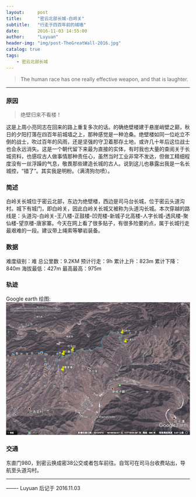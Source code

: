 ```yaml
---
layout:     post
title:      "密云北部长城-白岭关"
subtitle:   "行走于四百年前的城墙"
date:       2016-11-03 14:55:00
author:     "Luyuan"
header-img: "img/post-TheGreatWall-2016.jpg"
catalog: true
tags:
    - 密云北部长城
---
```


> The human race has one really effective weapon, and that is laughter.

---


### 原因
>绝壁归来不看楼！

这是上周小亮同志在回来的路上重复多次的话。的确绝壁楼建于悬崖峭壁之巅，秋日的夕阳打落在四百年前城墙之上，那种感觉是一种沧桑。绝壁楼如同一位屹立不倒的战士，吹过百年的风雨，还是坚强的守卫着那存土地，或许几十年后这位战士也会永远消失。这是一个朝代留下来最为直接的实体，有时我也大量的查阅关于长城资料，也感叹古人做事情那种责任心，虽然当时工业非常不发达，但做工精细程度没有一丝浮躁的气息，敬畏那些建造长城的古人。说到这儿也暴露出我是一名长城控，“错了”。其实我是明粉。（满清狗勿喷）。

### 简述
白岭关长城位于密云北部，东边为绝壁楼，西边是司马台长城，位于密云头道沟村。城下有城门，即白岭关，因此白岭关长城又被称为头道沟长城。本次穿越的路线是：头道沟-白岭关-王八楼-正鼓楼-凹兜楼-新城子北高楼-人字长城-透风楼-聚仙楼-望京楼-唐家寨。今天在网上看了很多贴子，有很多险要的点，属于长城行走最艰难的一段。建议带上绳索等攀岩装备。

### 数据
难度级别：难
总公里数：9.2KM
预计行走：9h
累计上升：823m
累计下降：840m
海拔最低：427m
最高最高：975m


### 轨迹
Google earth 绘图:
![Google earth](/img/post-密云北部长城白岭关.jpeg)

### 交通
东直门980，到密云换成密38公交或者包车前往。自驾可在司马台收费站出，导航至头道沟村。

---

——- Luyuan 后记于 2016.11.03

